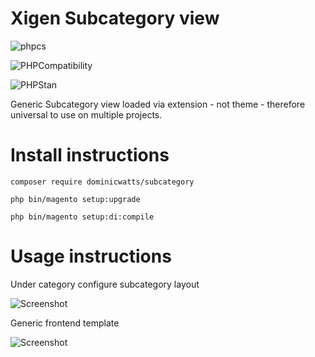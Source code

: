 # Xigen Subcategory view

![phpcs](https://github.com/DominicWatts/Subcategory/workflows/phpcs/badge.svg)

![PHPCompatibility](https://github.com/DominicWatts/Subcategory/workflows/PHPCompatibility/badge.svg)

![PHPStan](https://github.com/DominicWatts/Subcategory/workflows/PHPStan/badge.svg)

Generic Subcategory view loaded via extension - not theme - therefore universal to use on multiple projects.

# Install instructions

`composer require dominicwatts/subcategory`

`php bin/magento setup:upgrade`

`php bin/magento setup:di:compile`

# Usage instructions

Under category configure subcategory layout

![Screenshot](https://i.snipboard.io/itqeTa.jpg) 

Generic frontend template

![Screenshot](https://i.snipboard.io/gT8iKW.jpg)